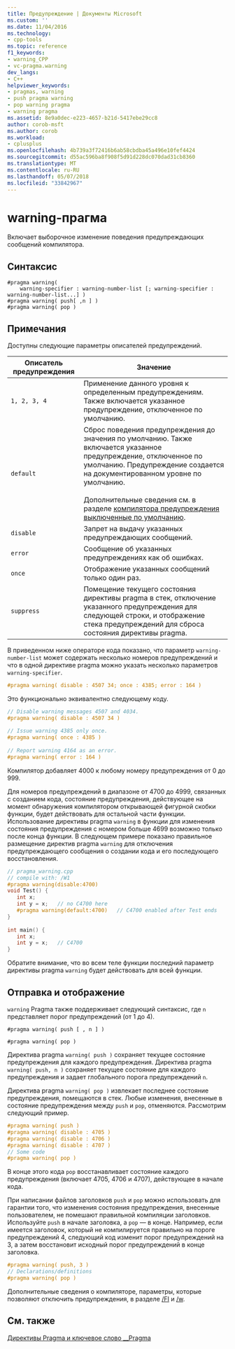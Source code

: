 ```yaml
---
title: Предупреждение | Документы Microsoft
ms.custom: ''
ms.date: 11/04/2016
ms.technology:
- cpp-tools
ms.topic: reference
f1_keywords:
- warning_CPP
- vc-pragma.warning
dev_langs:
- C++
helpviewer_keywords:
- pragmas, warning
- push pragma warning
- pop warning pragma
- warning pragma
ms.assetid: 8e9a0dec-e223-4657-b21d-5417ebe29cc8
author: corob-msft
ms.author: corob
ms.workload:
- cplusplus
ms.openlocfilehash: 4b739a3f72416b6ab58cbdba45a496e10fef4424
ms.sourcegitcommit: d55ac596ba8f908f5d91d228dc070dad31cb8360
ms.translationtype: MT
ms.contentlocale: ru-RU
ms.lasthandoff: 05/07/2018
ms.locfileid: "33842967"
---
```

# <a name="warning-pragma"></a>warning-прагма
Включает выборочное изменение поведения предупреждающих сообщений компилятора.  
  
## <a name="syntax"></a>Синтаксис  
  
```
#pragma warning(   
    warning-specifier : warning-number-list [; warning-specifier : warning-number-list...] )  
#pragma warning( push[ ,n ] )  
#pragma warning( pop )  
```  
  
## <a name="remarks"></a>Примечания  
Доступны следующие параметры описателей предупреждений.  
  
|Описатель предупреждения|Значение|  
|------------------------|-------------|  
|`1, 2, 3, 4`|Применение данного уровня к определенным предупреждениям. Также включается указанное предупреждение, отключенное по умолчанию.|  
|`default`|Сброс поведения предупреждения до значения по умолчанию. Также включается указанное предупреждение, отключенное по умолчанию. Предупреждение создается на документированном уровне по умолчанию.<br /><br /> Дополнительные сведения см. в разделе [компилятора предупреждения выключенные по умолчанию](../preprocessor/compiler-warnings-that-are-off-by-default.md).|  
|`disable`|Запрет на выдачу указанных предупреждающих сообщений.|  
|`error`|Сообщение об указанных предупреждениях как об ошибках.|  
|`once`|Отображение указанных сообщений только один раз.|  
|`suppress`|Помещение текущего состояния директивы pragma в стек, отключение указанного предупреждения для следующей строки, и отображение стека предупреждений для сброса состояния директивы pragma.|  
  
 В приведенном ниже операторе кода показано, что параметр `warning-number-list` может содержать несколько номеров предупреждений и что в одной директиве pragma можно указать несколько параметров `warning-specifier`.  
  
```cpp  
#pragma warning( disable : 4507 34; once : 4385; error : 164 )  
```  
  
 Это функционально эквивалентно следующему коду.  
  
```cpp  
// Disable warning messages 4507 and 4034.  
#pragma warning( disable : 4507 34 )  
  
// Issue warning 4385 only once.  
#pragma warning( once : 4385 )  
  
// Report warning 4164 as an error.  
#pragma warning( error : 164 )  
```  
  
 Компилятор добавляет 4000 к любому номеру предупреждения от 0 до 999.  
  
 Для номеров предупреждений в диапазоне от 4700 до 4999, связанных с созданием кода, состояние предупреждения, действующее на момент обнаружения компилятором открывающей фигурной скобки функции, будет действовать для остальной части функции. Использование директивы pragma `warning` в функции для изменения состояния предупреждения с номером больше 4699 возможно только после конца функции. В следующем примере показано правильное размещение директив pragma `warning` для отключения предупреждающего сообщения о создании кода и его последующего восстановления.  
  
```cpp  
// pragma_warning.cpp  
// compile with: /W1  
#pragma warning(disable:4700)  
void Test() {  
   int x;  
   int y = x;   // no C4700 here  
   #pragma warning(default:4700)   // C4700 enabled after Test ends  
}  
  
int main() {  
   int x;  
   int y = x;   // C4700  
}  
```  
  
 Обратите внимание, что во всем теле функции последний параметр директивы pragma `warning` будет действовать для всей функции.  
  
## <a name="push-and-pop"></a>Отправка и отображение  
 `warning` Pragma также поддерживает следующий синтаксис, где `n` представляет порог предупреждений (от 1 до 4).  
  
 `#pragma warning( push [ , n ] )`  
  
 `#pragma warning( pop )`  
   
 Директива pragma `warning( push )` сохраняет текущее состояние предупреждения для каждого предупреждения. Директива pragma `warning( push, n )` сохраняет текущее состояние для каждого предупреждения и задает глобального порога предупреждений `n`.  
  
 Директива pragma `warning( pop )` извлекает последнее состояние предупреждения, помещаются в стек. Любые изменения, внесенные в состояние предупреждения между `push` и `pop`, отменяются. Рассмотрим следующий пример.  
  
```cpp  
#pragma warning( push )  
#pragma warning( disable : 4705 )  
#pragma warning( disable : 4706 )  
#pragma warning( disable : 4707 )  
// Some code  
#pragma warning( pop )   
```  
  
 В конце этого кода `pop` восстанавливает состояние каждого предупреждения (включает 4705, 4706 и 4707), действующее в начале кода.  
  
 При написании файлов заголовков `push` и `pop` можно использовать для гарантии того, что изменения состояния предупреждения, внесенные пользователем, не помешают правильной компиляции заголовков. Используйте `push` в начале заголовка, а `pop` — в конце. Например, если имеется заголовок, который не компилируется правильно на пороге предупреждений 4, следующий код изменит порог предупреждений на 3, а затем восстановит исходный порог предупреждений в конце заголовка.  
  
```cpp  
#pragma warning( push, 3 )  
// Declarations/definitions  
#pragma warning( pop )   
```  
  
 Дополнительные сведения о компиляторе, параметры, которые позволяют отключить предупреждения, в разделе [/FI](../build/reference/fi-name-forced-include-file.md) и [/w](../build/reference/compiler-option-warning-level.md).  
  
## <a name="see-also"></a>См. также  
 [Директивы Pragma и ключевое слово __Pragma](../preprocessor/pragma-directives-and-the-pragma-keyword.md)